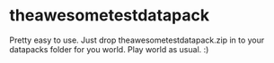 # theawesometestdatapack
Pretty easy to use. Just drop theawesometestdatapack.zip in to your datapacks folder for you world. Play world as usual. :)
